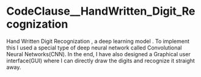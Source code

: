 # CodeClause__HandWritten_Digit_Recognization
Hand Written Digit Recognization , a deep learning model . To implement this I used a special type of deep neural network called Convolutional Neural Networks(CNN). In the end, I have also designed a Graphical user interface(GUI) where I can directly draw the digits and recognize it straight away.
